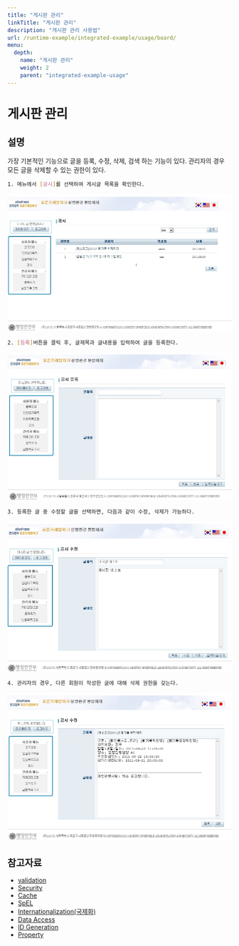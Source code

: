 ```yaml
---
title: "게시판 관리"
linkTitle: "게시판 관리"
description: "게시판 관리 사용법"
url: /runtime-example/integrated-example/usage/board/
menu:
  depth:
    name: "게시판 관리"
    weight: 2
    parent: "integrated-example-usage"
---
```



# 게시판 관리

## 설명

 가장 기본적인 기능으로 글을 등록, 수정, 삭제, 검색 하는 기능이 있다. 관리자의 경우 모든 글을 삭제할 수 있는 권한이 있다.

```bash
1. 메뉴에서 [공시]를 선택하여 게시글 목록을 확인한다.
```

 ![image](./images/사용법-1._boardlist.jpg)

```bash
2. [등록]버튼을 클릭 후, 글제목과 글내용을 입력하여 글을 등록한다.
```

 ![image](./images/사용법-2._regist.jpg)

```bash
3. 등록한 글 중 수정할 글을 선택하면, 다음과 같이 수정, 삭제가 가능하다.
```

 ![image](./images/사용법-3-1._게시판_수정.jpg)

```bash
4. 관리자의 경우, 다른 회원이 작성한 글에 대해 삭제 권한을 갖는다.
```

 ![image](./images/사용법-3-2._게시판_수정.jpg)

## 참고자료

- [validation](https://www.egovframe.go.kr/wiki/doku.php?id=egovframework:rte2:ptl:validation)
- [Security](https://www.egovframe.go.kr/wiki/doku.php?id=egovframework:rte2:ptl:security)
- [Cache](https://www.egovframe.go.kr/wiki/doku.php?id=egovframework:rte2:fdl:cache)
- [SpEL](https://www.egovframe.go.kr/wiki/doku.php?id=egovframework:rte2:ptl:spel)
- [Internationalization(국제화)](https://www.egovframe.go.kr/wiki/doku.php?id=egovframework:rte2:ptl:internationalization)
- [Data Access](https://www.egovframe.go.kr/wiki/doku.php?id=egovframework:rte2:psl:data_access)
- [ID Generation](https://www.egovframe.go.kr/wiki/doku.php?id=egovframework:rte2:fdl:id_generation)
- [Property](https://www.egovframe.go.kr/wiki/doku.php?id=egovframework:rte2:fdl:property)